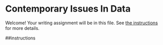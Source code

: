 # Contemporary Issues In Data

Welcome! Your writing assignment will be in this file.  See [the instructions](./instructions.md) for more details.


##instructions